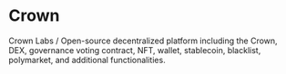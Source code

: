 # Crown
Crown Labs / Open-source decentralized platform including the Crown, DEX, governance voting contract, NFT, wallet, stablecoin, blacklist, polymarket, and additional functionalities.
